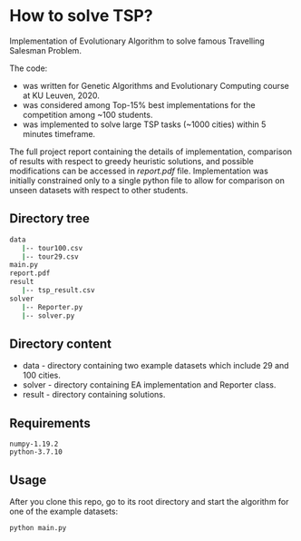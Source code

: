 # How to solve TSP?
Implementation of Evolutionary Algorithm to solve famous Travelling Salesman Problem.

The code:
* was written for Genetic Algorithms and Evolutionary Computing course at KU Leuven, 2020. 
* was considered among Top-15% best implementations for the competition among ~100 students.
* was implemented to solve large TSP tasks (~1000 cities) within 5 minutes timeframe.

The full project report containing the details of implementation, comparison of results with respect to greedy heuristic solutions, and possible modifications can be accessed in *report.pdf* file. Implementation was initially constrained only to a single python file to allow for comparison on unseen datasets with respect to other students.

## Directory tree
```bash
data
   |-- tour100.csv
   |-- tour29.csv
main.py
report.pdf
result
   |-- tsp_result.csv
solver
   |-- Reporter.py
   |-- solver.py
```  

## Directory content
* data - directory containing two example datasets which include 29 and 100 cities.
* solver - directory containing EA implementation and Reporter class.  
* result - directory containing solutions.

## Requirements
```
numpy-1.19.2
python-3.7.10
```

## Usage
After you clone this repo, go to its root directory and start the algorithm for one of the example datasets:
```bash
python main.py
```
